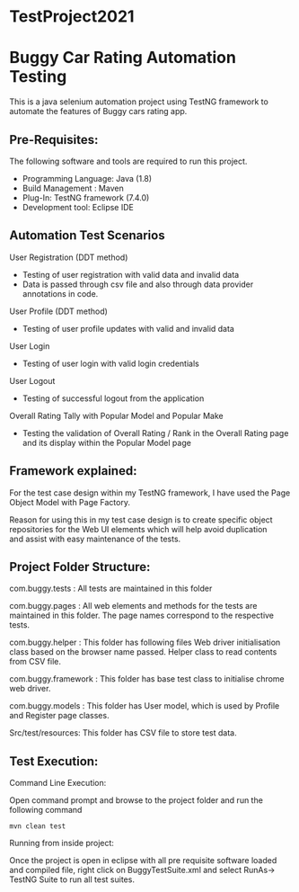 # TestProject2021

<h1>Buggy Car Rating Automation Testing </h1>

This is a java selenium automation project using TestNG framework to automate the features of Buggy cars rating app. 

<h2>Pre-Requisites:</h2>
<p>The following software and tools are required to run this project.</p>
<ul>
<li>Programming Language: Java (1.8)</li>
<li>Build Management : Maven </li>
<li>Plug-In: TestNG framework (7.4.0)</li>
<li>Development tool: Eclipse IDE </li>
</ul>

<h2>Automation Test Scenarios</h2> 
<p>	User Registration (DDT method)</p>
<ul>
	<li>Testing of user registration with valid data and invalid data</li>
	<li>Data is passed through csv file and also through data provider annotations in code.</li>
	</ul>
<p>User Profile (DDT method)</p>
	<ul><li>Testing of user profile updates with valid and invalid data</li></ul>
	
<p>User Login</p>
	<ul><li>Testing of user login with valid login credentials</li></ul>
<p>User Logout</p>
	<ul><li>Testing of successful logout from the application</li></ul>
<p>Overall Rating Tally with Popular Model and Popular Make </p>
	<ul><li>Testing the validation of Overall Rating / Rank in the Overall Rating page and its display within the Popular Model page</li></ul>

<h2>Framework explained:</h2>

For the test case design within my TestNG framework, I have used the Page Object Model with Page Factory. 
<p>
Reason for using this in my test case design is to create specific object repositories for the Web UI elements which will help avoid duplication 
<br/>and assist with easy maintenance of the tests. 

<h2>Project Folder Structure:</h2>
<p>com.buggy.tests : All tests are maintained in this folder
<p>com.buggy.pages : All web elements and methods for the tests are maintained in this folder. The page names correspond to the respective tests.
<p>com.buggy.helper :  This folder has following files
	Web driver initialisation class based on the browser name passed.
	Helper class to read contents from CSV file.
<p>com.buggy.framework : This folder has base test class to initialise chrome web driver.
<p>com.buggy.models : This folder has User model, which is used by Profile and Register page classes.
<p>Src/test/resources:  This folder has CSV file to store test data.

<h2>Test Execution:</h2>

<p> Command Line Execution:</p>
	Open command prompt and browse to the project folder and run the following command
<p>	<code>mvn clean test</code>

<p> Running from inside project:<p>
Once the project is open in eclipse with all pre requisite software loaded and compiled file, right click on BuggyTestSuite.xml and select RunAs-> TestNG Suite to run all test suites.















